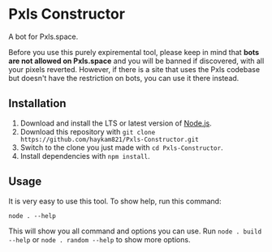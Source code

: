 # Pxls Constructor

A bot for Pxls.space.

Before you use this purely expiremental tool, please keep in mind that **bots are not allowed on Pxls.space** and you will be banned if discovered, with all your pixels reverted. However, if there is a site that uses the Pxls codebase but doesn't have the restriction on bots, you can use it there instead.

## Installation

1. Download and install the LTS or latest version of [Node.js](https://nodejs.org/en/).
2. Download this repository with `git clone https://github.com/haykam821/Pxls-Constructor.git`
3. Switch to the clone you just made with `cd Pxls-Constructor`.
4. Install dependencies with `npm install`.

## Usage

It is very easy to use this tool. To show help, run this command:

    node . --help

This will show you all command and options you can use. Run `node . build --help` or `node . random --help` to show more options.